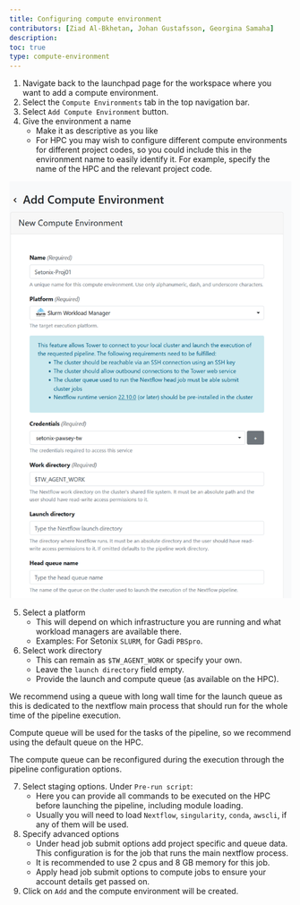 ```yaml
---
title: Configuring compute environment
contributors: [Ziad Al-Bkhetan, Johan Gustafsson, Georgina Samaha]
description: 
toc: true
type: compute-environment
---
```



1. Navigate back to the launchpad page for the workspace where you want to add a compute environment. 
2. Select the `Compute Environments` tab in the top navigation bar.
3. Select `Add Compute Environment` button.
4. Give the environment a name 
   - Make it as descriptive as you like
   - For HPC you may wish to configure different compute environments for different project codes, so you could include this in the environment name to easily identify it. For example, specify the name of the HPC and the relevant project code.

![](../assets/doc_img/com-env.png)

5. Select a platform 
   - This will depend on which infrastructure you are running and what workload managers are available there.
   - Examples: For Setonix `SLURM`, for Gadi `PBSpro`.
6. Select work directory 
   - This can remain as `$TW_AGENT_WORK` or specify your own.
   - Leave the `launch directory` field empty.
   - Provide the launch and compute queue (as available on the HPC).

We recommend using a queue with long wall time for the launch queue as this is dedicated to the nextflow main process that should run for the whole time of the pipeline execution.

Compute queue will be used for the tasks of the pipeline, so we recommend using the default queue on the HPC.

The compute queue can be reconfigured during the execution through the pipeline configuration options.

7. Select staging options. Under `Pre-run script`:
   - Here you can provide all commands to be executed on the HPC before launching the pipeline, including module loading. 
   - Usually you will need to load `Nextflow`, `singularity`, `conda`, `awscli`, if any of them will be used.
8. Specify advanced options 
   - Under head job submit options add project specific and queue data. This configuration is for the job that runs the main nextflow process.
   - It is recommended to use 2 cpus and 8 GB memory for this job.
   - Apply head job submit options to compute jobs to ensure your account details get passed on.
9. Click on `Add` and the compute environment will be created.


